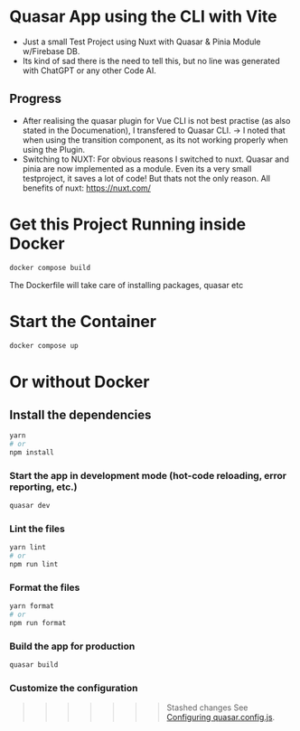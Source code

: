 # Quasar App using the CLI with Vite

- Just a small Test Project using Nuxt with Quasar & Pinia Module w/Firebase DB.
- Its kind of sad there is the need to tell this, but no line was generated with ChatGPT or any other Code AI.

## Progress

- After realising the quasar plugin for Vue CLI is not best practise (as also stated in the Documenation), I transfered to Quasar CLI.
  -> I noted that when using the transition component, as its not working properly when using the Plugin.
- Switching to NUXT: For obvious reasons I switched to nuxt. Quasar and pinia are now implemented as a module. Even its a very small testproject, it saves a lot of code! But thats not the only reason. All benefits of nuxt: https://nuxt.com/

# Get this Project Running inside Docker

```bash
docker compose build
```

The Dockerfile will take care of installing packages, quasar etc

# Start the Container

```bash
docker compose up
```

# Or without Docker

## Install the dependencies

```bash
yarn
# or
npm install
```

### Start the app in development mode (hot-code reloading, error reporting, etc.)

```bash
quasar dev
```

### Lint the files

```bash
yarn lint
# or
npm run lint
```

### Format the files

```bash
yarn format
# or
npm run format
```

### Build the app for production

```bash
quasar build
```

### Customize the configuration

> > > > > > > Stashed changes
> > > > > > > See [Configuring quasar.config.js](https://v2.quasar.dev/quasar-cli-vite/quasar-config-js).
